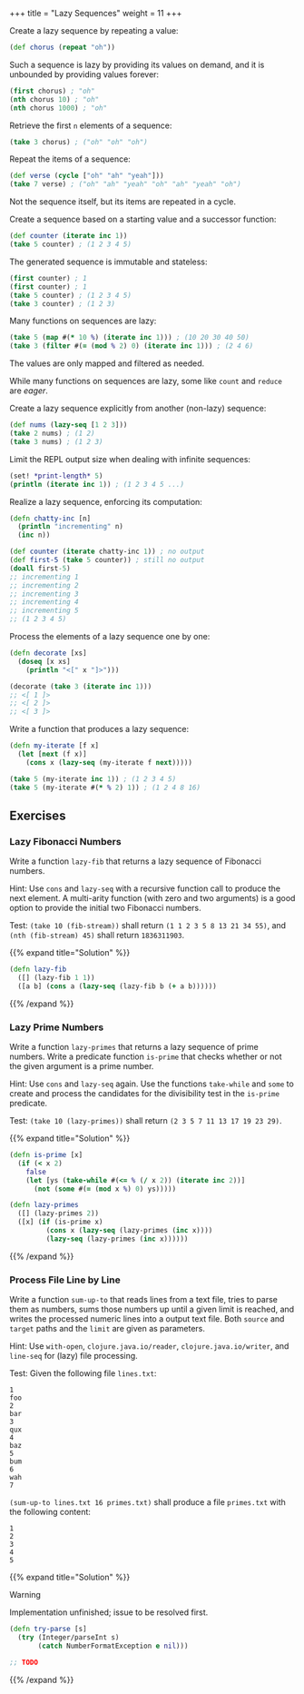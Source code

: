 +++
title = "Lazy Sequences"
weight = 11
+++

Create a lazy sequence by repeating a value:

```clojure
(def chorus (repeat "oh"))
```

Such a sequence is lazy by providing its values on demand, and it is
unbounded by providing values forever:

```clojure
(first chorus) ; "oh"
(nth chorus 10) ; "oh"
(nth chorus 1000) ; "oh"
```

Retrieve the first `n` elements of a sequence:

```clojure
(take 3 chorus) ; ("oh" "oh" "oh")
```

Repeat the items of a sequence:

```clojure
(def verse (cycle ["oh" "ah" "yeah"]))
(take 7 verse) ; ("oh" "ah" "yeah" "oh" "ah" "yeah" "oh")
```

Not the sequence itself, but its items are repeated in a cycle.

Create a sequence based on a starting value and a successor function:

```clojure
(def counter (iterate inc 1))
(take 5 counter) ; (1 2 3 4 5)
```

The generated sequence is immutable and stateless:

```clojure
(first counter) ; 1
(first counter) ; 1
(take 5 counter) ; (1 2 3 4 5)
(take 3 counter) ; (1 2 3)
```

Many functions on sequences are lazy:

```clojure
(take 5 (map #(* 10 %) (iterate inc 1))) ; (10 20 30 40 50)
(take 3 (filter #(= (mod % 2) 0) (iterate inc 1))) ; (2 4 6)
```

The values are only mapped and filtered as needed.

While many functions on sequences are lazy, some like `count` and
`reduce` are _eager_.

Create a lazy sequence explicitly from another (non-lazy) sequence:

```clojure
(def nums (lazy-seq [1 2 3]))
(take 2 nums) ; (1 2)
(take 3 nums) ; (1 2 3)
```

Limit the REPL output size when dealing with infinite sequences:

```clojure
(set! *print-length* 5)
(println (iterate inc 1)) ; (1 2 3 4 5 ...)
```

Realize a lazy sequence, enforcing its computation:

```clojure
(defn chatty-inc [n]
  (println "incrementing" n)
  (inc n))

(def counter (iterate chatty-inc 1)) ; no output
(def first-5 (take 5 counter)) ; still no output
(doall first-5)
;; incrementing 1
;; incrementing 2
;; incrementing 3
;; incrementing 4
;; incrementing 5
;; (1 2 3 4 5)
```

Process the elements of a lazy sequence one by one:

```clojure
(defn decorate [xs]
  (doseq [x xs]
    (println "<[" x "]>")))

(decorate (take 3 (iterate inc 1)))
;; <[ 1 ]>
;; <[ 2 ]>
;; <[ 3 ]>
```

Write a function that produces a lazy sequence:

```clojure
(defn my-iterate [f x]
  (let [next (f x)]
    (cons x (lazy-seq (my-iterate f next)))))

(take 5 (my-iterate inc 1)) ; (1 2 3 4 5)
(take 5 (my-iterate #(* % 2) 1)) ; (1 2 4 8 16)
```

## Exercises

### Lazy Fibonacci Numbers

Write a function `lazy-fib` that returns a lazy sequence of Fibonacci
numbers.

Hint: Use `cons` and `lazy-seq` with a recursive function call to
produce the next element. A multi-arity function (with zero and two
arguments) is a good option to provide the initial two Fibonacci
numbers.

Test: `(take 10 (fib-stream))` shall return `(1 1 2 3 5 8 13 21 34
55)`, and `(nth (fib-stream) 45)` shall return `1836311903`.

{{% expand title="Solution" %}}
```clojure
(defn lazy-fib
  ([] (lazy-fib 1 1))
  ([a b] (cons a (lazy-seq (lazy-fib b (+ a b))))))
```
{{% /expand %}}

### Lazy Prime Numbers

Write a function `lazy-primes` that returns a lazy sequence of prime
numbers. Write a predicate function `is-prime` that checks whether or
not the given argument is a prime number.

Hint: Use `cons` and `lazy-seq` again. Use the functions `take-while`
and `some` to create and process the candidates for the divisibility
test in the `is-prime` predicate.

Test: `(take 10 (lazy-primes))` shall return `(2 3 5 7 11 13 17 19 23
29)`.

{{% expand title="Solution" %}}
```clojure
(defn is-prime [x]
  (if (< x 2)
    false
    (let [ys (take-while #(<= % (/ x 2)) (iterate inc 2))]
      (not (some #(= (mod x %) 0) ys)))))

(defn lazy-primes
  ([] (lazy-primes 2))
  ([x] (if (is-prime x)
         (cons x (lazy-seq (lazy-primes (inc x))))
         (lazy-seq (lazy-primes (inc x))))))
```
{{% /expand %}}

### Process File Line by Line

Write a function `sum-up-to` that reads lines from a text file, tries
to parse them as numbers, sums those numbers up until a given limit is
reached, and writes the processed numeric lines into a output text
file. Both `source` and `target` paths and the `limit` are given as
parameters.

Hint: Use `with-open`, `clojure.java.io/reader`,
`clojure.java.io/writer`, and `line-seq` for (lazy) file processing.

Test: Given the following file `lines.txt`:

```plain
1
foo
2
bar
3
qux
4
baz
5
bum
6
wah
7
```

`(sum-up-to lines.txt 16 primes.txt)` shall produce a file
`primes.txt` with the following content:

```plain
1
2
3
4
5
```

{{% expand title="Solution" %}}

> [!WARNING]
> Implementation unfinished; issue to be resolved first.

```clojure
(defn try-parse [s]
  (try (Integer/parseInt s)
       (catch NumberFormatException e nil)))

;; TODO
```
{{% /expand %}}